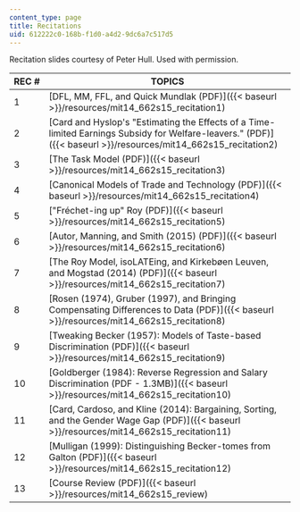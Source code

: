 ```yaml
---
content_type: page
title: Recitations
uid: 612222c0-168b-f1d0-a4d2-9dc6a7c517d5
---
```


Recitation slides courtesy of Peter Hull. Used with permission.

| REC # | TOPICS |
| --- | --- |
| 1 | [DFL, MM, FFL, and Quick Mundlak (PDF)]({{< baseurl >}}/resources/mit14_662s15_recitation1) |
| 2 | [Card and Hyslop's "Estimating the Effects of a Time-limited Earnings Subsidy for Welfare-leavers." (PDF)]({{< baseurl >}}/resources/mit14_662s15_recitation2) |
| 3 | [The Task Model (PDF)]({{< baseurl >}}/resources/mit14_662s15_recitation3) |
| 4 | [Canonical Models of Trade and Technology (PDF)]({{< baseurl >}}/resources/mit14_662s15_recitation4) |
| 5 | ["Fréchet-ing up" Roy (PDF)]({{< baseurl >}}/resources/mit14_662s15_recitation5) |
| 6 | [Autor, Manning, and Smith (2015) (PDF)]({{< baseurl >}}/resources/mit14_662s15_recitation6) |
| 7 | [The Roy Model, isoLATEing, and Kirkebøen Leuven, and Mogstad (2014) (PDF)]({{< baseurl >}}/resources/mit14_662s15_recitation7) |
| 8 | [Rosen (1974), Gruber (1997), and Bringing Compensating Differences to Data (PDF)]({{< baseurl >}}/resources/mit14_662s15_recitation8) |
| 9 | [Tweaking Becker (1957): Models of Taste-based Discrimination (PDF)]({{< baseurl >}}/resources/mit14_662s15_recitation9) |
| 10 | [Goldberger (1984): Reverse Regression and Salary Discrimination (PDF - 1.3MB)]({{< baseurl >}}/resources/mit14_662s15_recitation10) |
| 11 | [Card, Cardoso, and Kline (2014): Bargaining, Sorting, and the Gender Wage Gap (PDF)]({{< baseurl >}}/resources/mit14_662s15_recitation11) |
| 12 | [Mulligan (1999): Distinguishing Becker-tomes from Galton (PDF)]({{< baseurl >}}/resources/mit14_662s15_recitation12) |
| 13 | [Course Review (PDF)]({{< baseurl >}}/resources/mit14_662s15_review)